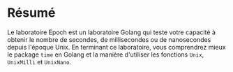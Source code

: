 # Résumé

Le laboratoire Epoch est un laboratoire Golang qui teste votre capacité à obtenir le nombre de secondes, de millisecondes ou de nanosecondes depuis l'époque Unix. En terminant ce laboratoire, vous comprendrez mieux le package `time` en Golang et la manière d'utiliser les fonctions `Unix`, `UnixMilli` et `UnixNano`.
